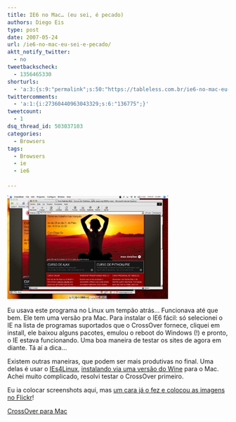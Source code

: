 ```yaml
---
title: IE6 no Mac… (eu sei, é pecado)
authors: Diego Eis
type: post
date: 2007-05-24
url: /ie6-no-mac-eu-sei-e-pecado/
aktt_notify_twitter:
  - no
tweetbackscheck:
  - 1356465330
shorturls:
  - 'a:3:{s:9:"permalink";s:50:"https://tableless.com.br/ie6-no-mac-eu-sei-e-pecado";s:7:"tinyurl";s:26:"https://tinyurl.com/3pr5u5e";s:4:"isgd";s:19:"https://is.gd/nfig1l";}'
twittercomments:
  - 'a:1:{i:27360440963043329;s:6:"136775";}'
tweetcount:
  - 1
dsq_thread_id: 503037103
categories:
  - Browsers
tags:
  - Browsers
  - ie
  - ie6

---
```

[<img src="https://raw.githubusercontent.com/diegoeis/tableless-static-images/master/2007/05/ie6mac.png" alt="IE6 no Mac" height="235" width="366" />][1]

Eu usava este programa no Linux um tempão atrás&#8230; Funcionava até que bem. Ele tem uma versão pra Mac. Para instalar o IE6 fácil: só selecionei o IE na lista de programas suportados que o CrossOver fornece, cliquei em install, ele baixou alguns pacotes, emulou o reboot do Windows (!) e pronto, o IE estava funcionando. Uma boa maneira de testar os sites de agora em diante. Tá aí a dica&#8230;

Existem outras maneiras, que podem ser mais produtivas no final. Uma delas é usar o [IEs4Linux][2], [instalando via uma versão do Wine][3] para o Mac. Achei muito complicado, resolvi testar o CrossOver primeiro.

Eu ia colocar screenshots aqui, mas [um cara já o fez e colocou as imagens no Flickr][4]!

[CrossOver para Mac][5]

 [1]: https://raw.githubusercontent.com/diegoeis/tableless-static-images/master/2007/05/ie6mac.png "IE6 no Mac"
 [2]: https://www.tatanka.com.br/ies4linux/page/Main_Page
 [3]: https://www.z3lab.org/sections/blogs/philipp-weitershausen/2006_11_30_how-to-install-ie6-on
 [4]: https://flickr.com/photos/jnewland/sets/72157594262220246/
 [5]: https://www.codeweavers.com/products/cxmac/
